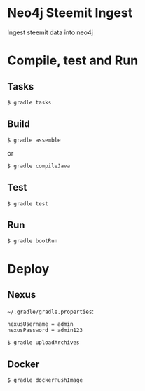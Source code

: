 # Neo4j Steemit Ingest

Ingest steemit data into neo4j

# Compile, test and Run

## Tasks
```
$ gradle tasks
```

## Build
```
$ gradle assemble
```

or

```
$ gradle compileJava
```

## Test
```
$ gradle test
```

## Run
```
$ gradle bootRun
```

# Deploy

## Nexus

`~/.gradle/gradle.properties`:

```
nexusUsername = admin
nexusPassword = admin123
```

```
$ gradle uploadArchives
```

## Docker
```
$ gradle dockerPushImage
```
